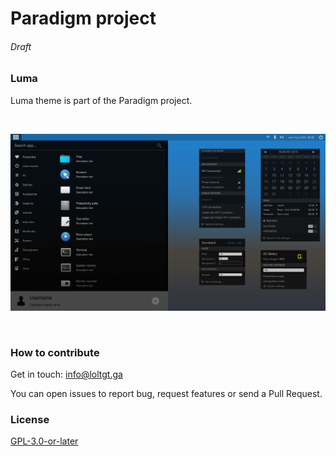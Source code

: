 # Paradigm project

###### Draft


### Luma

Luma theme is part of the Paradigm project.

 

![Luma theme - desktop](luma-theme/Luma_screenshot.svg)

 

### How to contribute

Get in touch: <info@loltgt.ga>

You can open issues to report bug, request features or send a Pull Request.


### License

[GPL-3.0-or-later](LICENSE)
